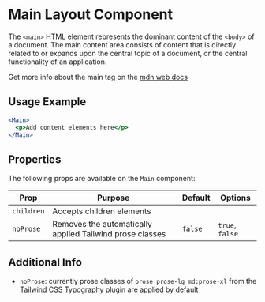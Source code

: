 # Main Layout Component

The `<main>` HTML element represents the dominant content of the `<body>` of a document. The main content area consists of content that is directly related to or expands upon the central topic of a document, or the central functionality of an application.

Get more info about the main tag on the [mdn web docs](https://developer.mozilla.org/en-US/docs/Web/HTML/Element/main)

## Usage Example

```jsx
<Main>
  <p>Add content elements here</p>
</Main>
```

## Properties

The following props are available on the `Main` component:

| Prop       | Purpose                                                  | Default | Options         |
| ---------- | -------------------------------------------------------- | ------- | --------------- |
| `children` | Accepts children elements                                |         |                 |
| `noProse`  | Removes the automatically applied Tailwind prose classes | `false` | `true`, `false` |

## Additional Info

- `noProse`: currently prose classes of `prose prose-lg md:prose-xl` from the [Tailwind CSS Typography](https://github.com/tailwindlabs/tailwindcss-typography) plugin are applied by default
